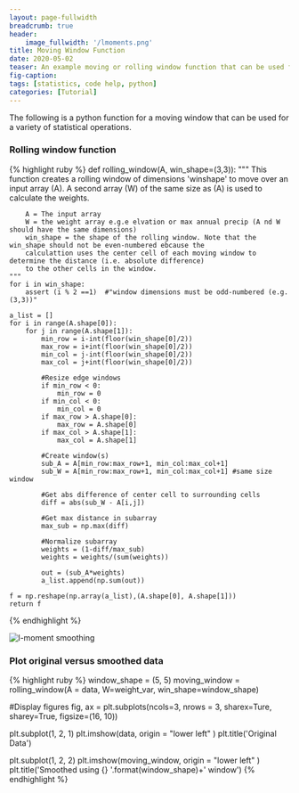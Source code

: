 ```yaml
---
layout: page-fullwidth
breadcrumb: true
header:
    image_fullwidth: '/lmoments.png'
title: Moving Window Function
date: 2020-05-02
teaser: An example moving or rolling window function that can be used for statistical smoothing operations.
fig-caption:
tags: [statistics, code help, python]
categories: [Tutorial]
---
```


The following is a python function for a moving window that can be used for a variety of statistical operations. 

### Rolling window function

{% highlight ruby %}
def rolling_window(A, win_shape=(3,3)):
    """
    This function creates a rolling window of dimensions 'winshape' to move over an input array (A). 
    A second array (W) of the same size as (A) is used to calculate the weights.
    
        A = The input array
        W = the weight array e.g.e elvation or max annual precip (A nd W should have the same dimensions)
        win_shape = the shape of the rolling window. Note that the win_shape should not be even-numbered ebcause the 
        calculattion uses the center cell of each moving window to determine the distance (i.e. absolute difference)
        to the other cells in the window.
    """
    for i in win_shape:
        assert (i % 2 ==1)  #"window dimensions must be odd-numbered (e.g. (3,3))"
        
    a_list = []
    for i in range(A.shape[0]):
        for j in range(A.shape[1]):
            min_row = i-int(floor(win_shape[0]/2))
            max_row = i+int(floor(win_shape[0]/2))
            min_col = j-int(floor(win_shape[0]/2))
            max_col = j+int(floor(win_shape[0]/2))
            
            #Resize edge windows
            if min_row < 0:
                min_row = 0
            if min_col < 0:
                min_col = 0
            if max_row > A.shape[0]:
                max_row = A.shape[0]
            if max_col > A.shape[1]:
                max_col = A.shape[1]
            
            #Create window(s)
            sub_A = A[min_row:max_row+1, min_col:max_col+1]
            sub_W = A[min_row:max_row+1, min_col:max_col+1] #same size window
                            
            #Get abs difference of center cell to surrounding cells
            diff = abs(sub_W - A[i,j])
                            
            #Get max distance in subarray
            max_sub = np.max(diff)
                            
            #Normalize subarray
            weights = (1-diff/max_sub)
            weights = weights/(sum(weights))
                            
            out = (sub_A*weights)
            a_list.append(np.sum(out))
               
    f = np.reshape(np.array(a_list),(A.shape[0], A.shape[1]))
    return f                 
{% endhighlight %}

![l-moment smoothing]({{site.baseurl}}/images/movingwindow2.png)

### Plot original versus smoothed data
{% highlight ruby %}
window_shape = (5, 5)
moving_window = rolling_window(A = data, W=weight_var, win_shape=window_shape)

#Display figures
fig, ax = plt.subplots(ncols=3, nrows = 3, sharex=Ture, sharey=True, figsize=(16, 10))

plt.subplot(1, 2, 1)
plt.imshow(data, origin = "lower left" )
plt.title('Original Data')

plt.subplot(1, 2, 2)
plt.imshow(moving_window, origin = "lower left" )
plt.title('Smoothed using {} '.format(window_shape)+' window')
{% endhighlight %}

